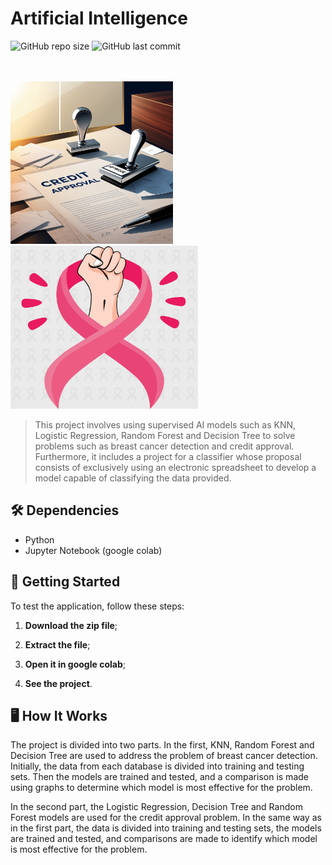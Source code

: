 # Artificial Intelligence

![GitHub repo size](https://img.shields.io/github/repo-size/pedrohalb/artificial-intelligence?style=for-the-badge)
![GitHub last commit](https://img.shields.io/github/last-commit/pedrohalb/artificial-intelligence?style=for-the-badge)

<br><br>
<img src="credit.jpg" alt="Credit Approval" width="260"> <img src="cancer-mama.png" alt="Câncer de mama" width="300">

>This project involves using supervised AI models such as KNN, Logistic Regression, Random Forest and Decision Tree to solve problems such as breast cancer detection and credit
>approval. Furthermore, it includes a project for a classifier whose proposal consists of exclusively using an electronic spreadsheet to develop a model capable of
>classifying the data provided.

## 🛠️ Dependencies

- Python
- Jupyter Notebook (google colab)

## 🚀 Getting Started

To test the application, follow these steps:

1. **Download the zip file**;

2. **Extract the file**;

3. **Open it in google colab**;

4. **See the project**.

## 🖥️ How It Works

The project is divided into two parts. In the first, KNN, Random Forest and Decision Tree are used to address the problem of breast cancer detection. Initially, the data from each database is divided into training and testing sets. Then the models are trained and tested, and a comparison is made using graphs to determine which model is most effective for the problem.

In the second part, the Logistic Regression, Decision Tree and Random Forest models are used for the credit approval problem. In the same way as in the first part, the data is divided into training and testing sets, the models are trained and tested, and comparisons are made to identify which model is most effective for the problem.
